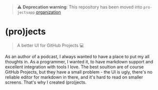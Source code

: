 > :warning: **Deprecation warning**: This repository has been moved into ```pro-jectsapp``` [organization](https://github.com/pro-jectsapp/pro-jects)

# (pro)jects

> A better UI for GitHub Projects 💻

As an author of a podcast, I always wanted to have a place to put my all thoughts in. As a programmer, I wanted it, to have markdown support and excellent integration with tools I love.
The best soultion are of course GitHub Projects, but they have a small problem - the UI is ugly, there's no reliable editor for markdown in there, and it's hard to read on smaller screens.
That's why I created (pro)jects.
